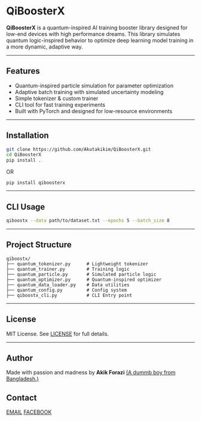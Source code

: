 # QiBoosterX

**QiBoosterX** is a quantum-inspired AI training booster library designed for low-end devices with high performance dreams. This library simulates quantum logic-inspired behavior to optimize deep learning model training in a more dynamic, adaptive way.

---

## Features

- Quantum-inspired particle simulation for parameter optimization
- Adaptive batch training with simulated uncertainty modeling
- Simple tokenizer & custom trainer
- CLI tool for fast training experiments
- Built with PyTorch and designed for low-resource environments

---

## Installation

```bash
git clone https://github.com/Akutakikim/QiBoosterX.git
cd QiBoosterX
pip install .
```
OR

```pip install qiboosterx```


---

## CLI Usage

```bash
qiboostx --data path/to/dataset.txt --epochs 5 --batch_size 8
```

---

## Project Structure

```
qiboostx/
├── quantum_tokenizer.py      # Lightweight tokenizer
├── quantum_trainer.py        # Training logic
├── quantum_particle.py       # Simulated particle logic
├── quantum_optimizer.py      # Quantum-inspired optimizer
├── quantum_data_loader.py    # Data utilities
├── quantum_config.py         # Config system
├── qiboostx_cli.py           # CLI Entry point
```

---

## License

MIT License. See [LICENSE](LICENSE) for full details.

---

## Author

Made with passion and madness by **Akik Forazi** [(A dummb boy from Bangladesh.)](https://www.qairev.42web.io)

## Contact

[EMAIL](akikforaziinchaos@gmail.com)
[FACEBOOK](https://www.facebook.com/share/16BEFdtR3y/)
